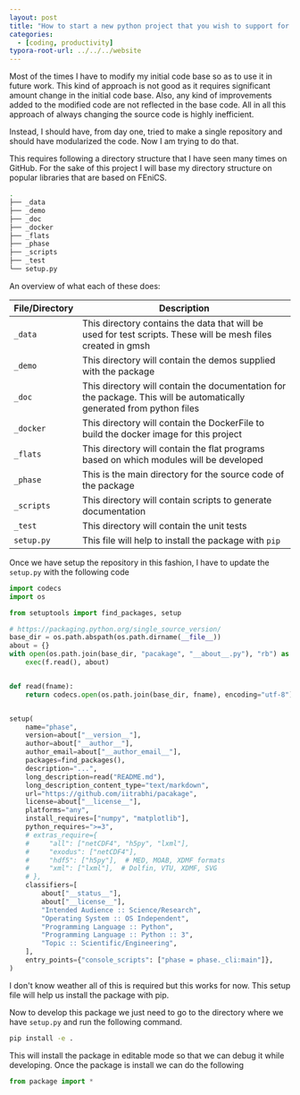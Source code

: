 ```yaml
---
layout: post
title: "How to start a new python project that you wish to support for long."
categories: 
  - [coding, productivity]
typora-root-url: ../../../website
---
```


Most of the times I have to modify my initial code base so as to use it in future work. This kind of approach is not good as it requires significant amount change in the initial code base. Also, any kind of improvements added to the modified code are not reflected in the base code. All in all this approach of always changing the source code is highly inefficient.

Instead, I should have, from day one, tried to make a single repository and should have modularized the code. Now I am trying to do that.

This requires following a directory structure that I have seen many times on GitHub. For the sake of this project I will base my directory structure on popular libraries that are based on FEniCS. 

```bash
.
├── _data
├── _demo
├── _doc
├── _docker
├── _flats
├── _phase
├── _scripts
├── _test
└── setup.py
```



An overview of what each of these does:

| File/Directory | Description                                                  |
| -------------- | ------------------------------------------------------------ |
| `_data`        | This directory contains the data that will be used for test scripts. These will be mesh files created in gmsh |
| `_demo`        | This directory will contain the demos supplied with the package |
| `_doc`         | This directory will contain the documentation for the package. This will be automatically generated from python files |
| `_docker`      | This directory will contain the DockerFile to build the docker image for this project |
| `_flats`       | This directory will contain the flat programs based on which modules will be developed |
| `_phase`       | This is the main directory for the source code of the package |
| `_scripts`     | This directory will contain scripts to generate documentation |
| `_test`        | This directory will contain the unit tests                   |
| `setup.py`     | This file will help to install the package with `pip`        |

Once we have setup the repository in this fashion, I have to update the `setup.py` with the following code

```python
import codecs
import os

from setuptools import find_packages, setup

# https://packaging.python.org/single_source_version/
base_dir = os.path.abspath(os.path.dirname(__file__))
about = {}
with open(os.path.join(base_dir, "pacakage", "__about__.py"), "rb") as f:
    exec(f.read(), about)


def read(fname):
    return codecs.open(os.path.join(base_dir, fname), encoding="utf-8").read()


setup(
    name="phase",
    version=about["__version__"],
    author=about["__author__"],
    author_email=about["__author_email__"],
    packages=find_packages(),
    description="...",
    long_description=read("README.md"),
    long_description_content_type="text/markdown",
    url="https://github.com/iitrabhi/pacakage",
    license=about["__license__"],
    platforms="any",
    install_requires=["numpy", "matplotlib"],
    python_requires=">=3",
    # extras_require={
    #     "all": ["netCDF4", "h5py", "lxml"],
    #     "exodus": ["netCDF4"],
    #     "hdf5": ["h5py"],  # MED, MOAB, XDMF formats
    #     "xml": ["lxml"],  # Dolfin, VTU, XDMF, SVG
    # },
    classifiers=[
        about["__status__"],
        about["__license__"],
        "Intended Audience :: Science/Research",
        "Operating System :: OS Independent",
        "Programming Language :: Python",
        "Programming Language :: Python :: 3",
        "Topic :: Scientific/Engineering",
    ],
    entry_points={"console_scripts": ["phase = phase._cli:main"]},
)
```

I don't know weather all of this is required but this works for now. This setup file will help us install the package with pip.

Now to develop this package we just need to go to the directory where we have `setup.py` and run the following command.

```bash
pip install -e .
```

This will install the package in editable mode so that we can debug it while developing. Once the package is install we can do the following 

``` python
from package import *	
```




